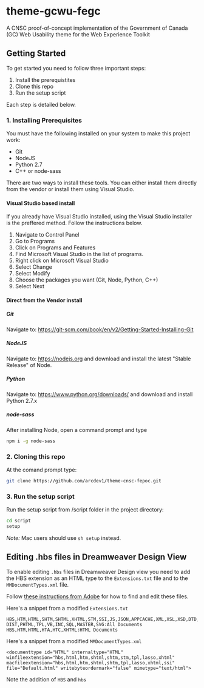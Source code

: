 theme-gcwu-fegc
===============

A CNSC proof-of-concept implementation of the Government of Canada (GC) Web Usability theme for the Web Experience Toolkit

## Getting Started

To get started you need to follow three important steps:

1. Install the prerequistites
2. Clone this repo
3. Run the setup script

Each step is detailed below.

### 1. Installing Prerequisites

You must have the following installed on your system to make this project work:

* Git
* NodeJS
* Python 2.7
* C++ or node-sass

There are two ways to install these tools. 
You can either install them directly from the vendor or install them using
Visual Studio.

#### Visual Studio based install
If you already have Visual Studio installed, using the Visual Studio 
installer is the preffered method. Follow the instructions below.

1. Navigate to Control Panel
2. Go to Programs
3. Click on Programs and Features
4. Find Microsoft Visual Studio in the list of programs.
5. Right click on Microsoft Visual Studio
6. Select Change
7. Select Modify
8. Choose the packages you want (Git, Node, Python, C++)
10. Select Next

#### Direct from the Vendor install

##### Git
Navigate to: https://git-scm.com/book/en/v2/Getting-Started-Installing-Git

##### NodeJS
Navigate to: https://nodejs.org and download and install the latest "Stable Release" of Node.

##### Python
Navigate to: https://www.python.org/downloads/ and download and install Python 2.7.x 

##### node-sass
After installing Node, open a command prompt and type
```bash
npm i -g node-sass
```

### 2. Cloning this repo
At the comand prompt type:
```bash
git clone https://github.com/arcdev1/theme-cnsc-fepoc.git
```

### 3. Run the setup script
Run the setup script from /script folder in the project directory:
```bash 
cd script
setup
```

*Note:* Mac users should use `sh setup` instead.


## Editing .hbs files in Dreamweaver Design View
To enable editing `.hbs` files in Dreamweaver Design view you need to add
the HBS extension as an HTML type to the `Extensions.txt` file and to the 
`MMDocumentTypes.xml` file.

Follow [these instructions from Adobe](https://helpx.adobe.com/dreamweaver/kb/change-add-recognized-file-extensions.html) for how to find and edit these files.

Here's a snippet from a modified `Extensions.txt`
```
HBS,HTM,HTML,SHTM,SHTML,XHTML,STM,SSI,JS,JSON,APPCACHE,XML,XSL,XSD,DTD,RSS,RDF,LBI,DWT,ASP,ASA,ASPX,ASCX,ASMX,CONFIG,CS,CSS,SCSS,LESS,SASS,CFM,CFML,CFC,TLD,TXT,PHP,PHP3,PHP4,PHP5,PHP-DIST,PHTML,TPL,VB,INC,SQL,MASTER,SVG:All Documents
HBS,HTM,HTML,HTA,HTC,XHTML:HTML Documents
```

Here's a snippet from a modified `MMDocumentTypes.xml`
```
<documenttype id="HTML" internaltype="HTML" winfileextension="hbs,html,htm,shtml,shtm,stm,tpl,lasso,xhtml" macfileextension="hbs,html,htm,shtml,shtm,tpl,lasso,xhtml,ssi" file="Default.html" writebyteordermark="false" mimetype="text/html">
```

Note the addition of `HBS` and `hbs` 
